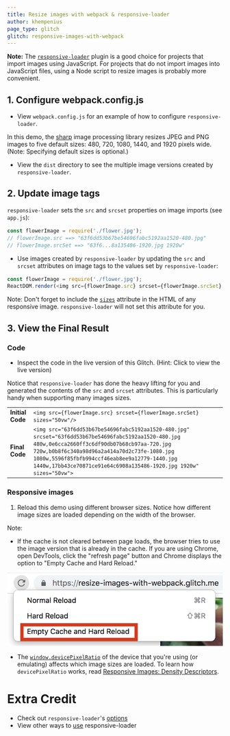 ```yaml
---
title: Resize images with webpack & responsive-loader
author: khempenius
page_type: glitch
glitch: responsive-images-with-webpack
---
```


**Note:** The
[`responsive-loader`](https://github.com/herrstucki/responsive-loader) plugin is a
good choice for projects that import images using JavaScript. For projects that
do not import images into JavaScript files, using a Node script to resize images
is probably more convenient.

## 1. Configure webpack.config.js

- View `webpack.config.js` for an example of how to configure
`responsive-loader`.

In this demo, the [sharp](http://sharp.dimens.io/en/stable/) image processing
library resizes JPEG and PNG images to five default sizes: 480, 720, 1080, 1440,
and 1920 pixels wide. (Note: Specifying default sizes is optional.)

- View the `dist` directory to see the multiple image versions created by
`responsive-loader`.

## 2. Update image tags

`responsive-loader` sets the `src` and `srcset` properties on image imports (see
`app.js`):

```javascript
const flowerImage = require('./flower.jpg');
// flowerImage.src ==> "63f6dd53b67be54696fabc5192aa1520-480.jpg"
// flowerImage.srcSet ==> "63f6...8a135486-1920.jpg 1920w"
```

- Use images created by `responsive-loader` by updating the `src` and `srcset`
attributes on image tags to the values set by `responsive-loader`:

```javascript
const flowerImage = require('./flower.jpg');
ReactDOM.render(<img src={flowerImage.src} srcset={flowerImage.srcSet} sizes="50vw">, ...);
```

Note: Don't forget to include the
[`sizes`](https://developer.mozilla.org/en-US/docs/Web/HTML/Element/img#attr-sizes)
attribute in the HTML of any responsive image. `responsive-loader` will not set
this attribute for you.

## 3. View the Final Result

### Code

- Inspect the code in the live version of this Glitch. (Hint: Click  <web-screenshot type="show-live"> to view the live version)

Notice that `responsive-loader` has done the heavy lifting for you and generated
the contents of the `src` and `srcset` attributes. This is particularly handy
when supporting many images sizes.

<table>
<tbody>
<tr>
<td><strong>Initial Code</strong></td>
<td>
<code>&lt;img src={flowerImage.src} srcset={flowerImage.srcSet} sizes="50vw"/&gt;</code>
</td>
</tr>
<tr>
<td><strong>Final Code</strong></td>
<td>
<code>&lt;img src="63f6dd53b67be54696fabc5192aa1520-480.jpg" srcset="63f6dd53b67be54696fabc5192aa1520-480.jpg 480w,0e6cca2660ff3c6df90db07b68cb97aa-720.jpg 720w,b0b8f6c340a98d96a2a414a70d2c73fe-1080.jpg 1080w,5596f85fbfb994ccf46eab8ee9a12779-1440.jpg 1440w,17bb43ce70871ce91e64c6908a135486-1920.jpg 1920w" sizes="50vw"&gt;</code>
</td>
</tr>
</tbody>
</table>

### Responsive images

1. Reload this demo using different browser sizes. Notice how different image
sizes are loaded depending on the width of the browser.

Note:

+  If the cache is not cleared between page loads, the browser tries to
    use the image version that is already in the cache. If you are using
    Chrome, open DevTools, click the "refresh page" button and Chrome displays
    the option to "Empty Cache and Hard Reload."

![image](./empty-cache.png "How to empty cache and hard reload")

+  The
    [`window.devicePixelRatio`](https://developer.mozilla.org/en-US/docs/Web/API/Window/devicePixelRatio)
    of the device that you're using (or emulating) affects which image sizes
    are loaded. To learn how `devicePixelRatio` works, read [Responsive Images: Density Descriptors](/path/fast/serve-responsive-images/codelab-density-descriptors).

# Extra Credit

+  Check out `responsive-loader`'s
    [options](https://github.com/herrstucki/responsive-loader#options)
+  View other ways to
    [use](https://github.com/herrstucki/responsive-loader#usage) responsive-loader